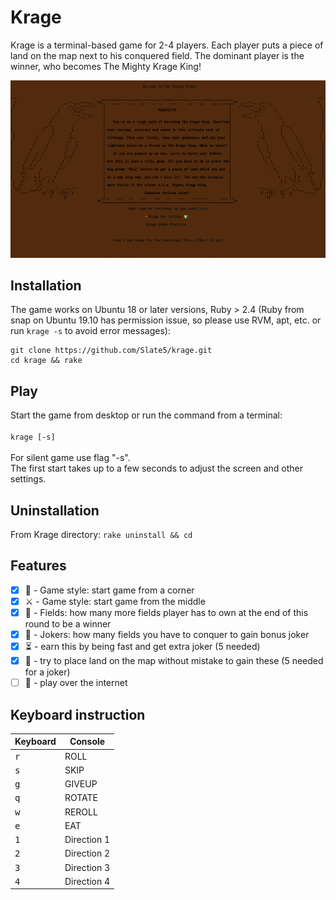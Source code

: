 # Krage

Krage is a terminal-based game for 2-4 players. Each player puts a piece of land on the map next to his conquered field. The dominant player is the winner, who becomes The Mighty Krage King!

![](data/krage.gif)

## Installation

The game works on Ubuntu 18 or later versions, Ruby > 2.4 (Ruby from snap on Ubuntu 19.10 has permission issue, so please use RVM, apt, etc. or run `krage -s` to avoid error messages):
```
git clone https://github.com/Slate5/krage.git
cd krage && rake
```

## Play

Start the game from desktop or run the command from a terminal:
<br/><br/>`krage [-s]`<br/><br/>
For silent game use flag "-s".\
The first start takes up to a few seconds to adjust the screen and other settings.

## Uninstallation

From Krage directory: `rake uninstall && cd`

## Features

- [x] 🔰 - Game style: start game from a corner
- [x] ⚔️ - Game style: start game from the middle
- [x] 📖 - Fields: how many more fields player has to own at the end of this round to be a winner
- [x] 📖 - Jokers: how many fields you have to conquer to gain bonus joker
- [x] ⏳ - earn this by being fast and get extra joker (5 needed)
- [x] 🎯 - try to place land on the map without mistake to gain these (5 needed for a joker)
- [ ] 📶 - play over the internet

## Keyboard instruction

| Keyboard | Console |
| -------- | ------- |
|<kbd>r</kbd>| ROLL|
|<kbd>s</kbd>| SKIP|
|<kbd>g</kbd>| GIVEUP|
|<kbd>q</kbd>| ROTATE|
|<kbd>w</kbd>| REROLL|
|<kbd>e</kbd>| EAT|
|<kbd>1</kbd>| Direction 1|
|<kbd>2</kbd>| Direction 2|
|<kbd>3</kbd>| Direction 3|
|<kbd>4</kbd>| Direction 4|
